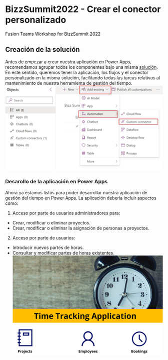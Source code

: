 # BizzSummit2022 - Crear el conector personalizado
Fusion Teams Workshop for BizzSummit 2022
## Creación de la solución ##
Antes de empezar a crear nuestra aplicación en Power Apps, recomendamos agrupar todos los componentes bajo una misma [solución](https://docs.microsoft.com/es-es/power-apps/maker/data-platform/solutions-overview). En este sentido, queremos tener la aplicación, los flujos y el conector personalizado en la misma solución, facilitando todas las tareas relativas al mantenimiento de nuestra herramienta de gestión del tiempo.
![Import Custom Connector in a solution](./assets/solution-import-custom-connector.png)

### Desarollo de la aplicación en Power Apps ###
Ahora ya estamos listos para poder desarrollar nuestra aplicación de gestión del tiempo en Power Apps. La aplicación debería incluir aspectos como:
1. Acceso por parte de usuarios administradores para:
- Crear, modificar o eliminar proyectos.
- Crear, modificar o eliminar la asignación de personas a proyectos.
2. Acceso por parte de usuarios:
- Introducir nuevos partes de horas.
- Consultar y modificar partes de horas existentes.
![Power App Home Screen](./assets/powerapp-home-screen.png)